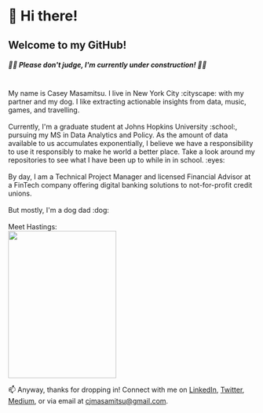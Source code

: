 # :wave: Hi there! 
## Welcome to my GitHub!

##### :man_student: _Please don't judge, I'm currently under construction!_ :man_student: <br>
<br>
My name is Casey Masamitsu. I live in New York City :cityscape: with my partner and my dog. I like extracting actionable insights from data, music, games, and travelling. <br>
<br>
Currently, I'm a graduate student at Johns Hopkins University :school:, pursuing my MS in Data Analytics and Policy. As the amount of data available to us accumulates exponentially, I believe we have a responsibility to use it responsibly to make he world a better place. Take a look around my repositories to see what I have been up to while in in school. :eyes: <br>
<br>By day, I am a Technical Project Manager and licensed Financial Advisor at a FinTech company offering digital banking solutions to not-for-profit credit unions. <br>
<br>
But mostly, I'm a dog dad :dog: <br>
<br>Meet Hastings: 
<br>
<img src="https://user-images.githubusercontent.com/77251084/130159758-cfa849b5-b6de-41ba-a4a2-05696ea0a248.png" height="300" width ="220">

📫 Anyway, thanks for dropping in! Connect with me on [LinkedIn](https://linkedin.com/in/cjmasamitsu), [Twitter](https://twitter.com/cjmasamitsu), [Medium](https://medium.com/@cjmasamitsu), or via email at cjmasamitsu@gmail.com.
